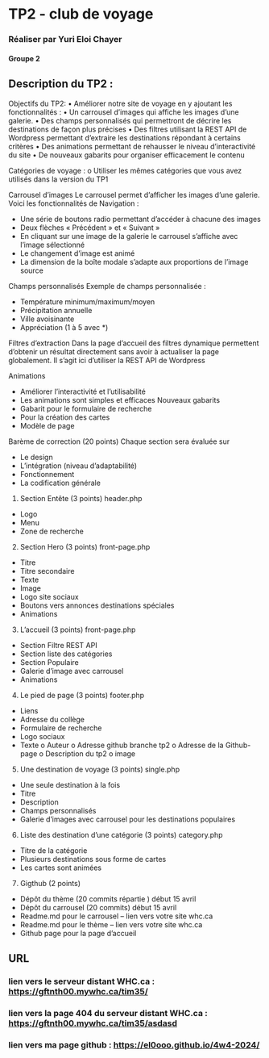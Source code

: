 # TP2 - club de voyage #
### Réaliser par Yuri Eloi Chayer
#### Groupe 2

## Description du TP2 : 
Objectifs du TP2:
•	Améliorer notre site de voyage en y ajoutant les fonctionnalités :
•	Un carrousel d’images qui affiche les images d’une galerie.
•	Des champs personnalisés qui permettront de décrire les destinations de façon plus précises
•	Des filtres utilisant la REST API de Wordpress permettant d’extraire les destinations répondant à certains critères 
•	Des animations permettant de rehausser le niveau d’interactivité du site
•	De nouveaux gabarits pour organiser efficacement le contenu

Catégories de voyage :
o	Utiliser les mêmes catégories que vous avez utilisés dans la version du TP1

Carrousel d’images
Le carrousel permet d’afficher les images d’une galerie. Voici  les fonctionnalités de Navigation :
-	Une série de boutons radio permettant d’accéder à chacune des images
-	Deux flèches « Précédent » et « Suivant »
-	En cliquant sur une image de la galerie le carrousel s’affiche avec l’image sélectionné
-	Le changement d’image est animé
-	La dimension de la boîte modale s’adapte aux proportions de l’image source


Champs personnalisés
Exemple de champs personnalisée :
-	Température minimum/maximum/moyen
-	Précipitation annuelle
-	Ville avoisinante
-	Appréciation (1 à 5 avec *)

Filtres d’extraction
Dans la page d’accueil des filtres dynamique permettent d’obtenir un résultat directement sans avoir à actualiser la page globalement. Il s’agit ici d’utiliser la REST API de Wordpress

Animations
-	Améliorer l’interactivité et l’utilisabilité
-	Les animations sont simples et efficaces
Nouveaux gabarits
-	Gabarit pour le formulaire de recherche
-	Pour la création des cartes
-	Modèle de page

Barème de correction (20 points)
Chaque section sera évaluée sur 
-	Le design
-	L’intégration (niveau d’adaptabilité)
-	Fonctionnement
-	La codification générale
1.	Section Entête  (3 points)
header.php
-	Logo
-	Menu
-	Zone de recherche

2.	Section Hero  (3 points)
front-page.php
-	Titre
-	Titre secondaire
-	Texte
-	Image
-	Logo site sociaux
-	Boutons vers annonces destinations spéciales
-	Animations
3.	L’accueil (3 points)
front-page.php
-	Section Filtre REST API
-	Section liste des catégories
-	Section Populaire
-	Galerie d’image avec carrousel
-	Animations
4.	Le pied de page (3 points)
footer.php
-	Liens
-	Adresse du collège
-	Formulaire de recherche
-	Logo sociaux
-	Texte
o	Auteur
o	Adresse github branche tp2
o	Adresse de la Github-page
o	Description du tp2
o	image
5.	Une destination de voyage (3 points)
single.php
-	Une seule destination à la fois
-	Titre
-	Description
-	Champs personnalisés
-	Galerie d’images avec carrousel pour les destinations populaires
6.	Liste des destination d’une catégorie (3 points)
category.php
-	Titre de la catégorie
-	Plusieurs destinations sous forme de cartes
-	Les cartes sont animées
7.	Gigthub (2 points)
-	Dépôt du thème (20 commits répartie ) début 15 avril
-	Dépôt du carrousel (20 commits) début 15 avril
-	Readme.md pour le carrousel – lien vers votre site  whc.ca
-	Readme.md pour le thème – lien vers votre site  whc.ca
-	Github page pour la page d’accueil




## URL
### lien vers le serveur distant WHC.ca : https://gftnth00.mywhc.ca/tim35/
### lien vers la page 404 du serveur distant WHC.ca : https://gftnth00.mywhc.ca/tim35/asdasd
### lien vers ma page github : https://el0ooo.github.io/4w4-2024/